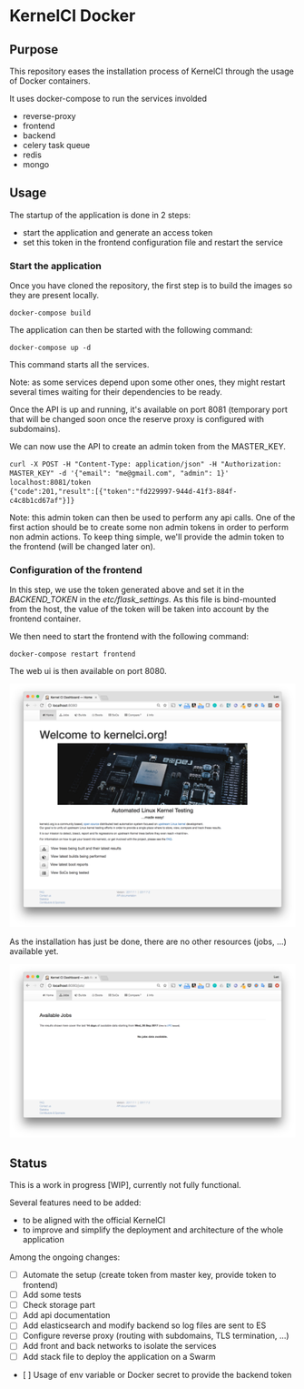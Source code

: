 KernelCI Docker
===============

## Purpose

This repository eases the installation process of KernelCI through the usage of Docker containers.

It uses docker-compose to run the services involded

- reverse-proxy
- frontend 
- backend
- celery task queue
- redis
- mongo

## Usage

The startup of the application is done in 2 steps:
- start the application and generate an access token
- set this token in the frontend configuration file and restart the service

### Start the application

Once you have cloned the repository, the first step is to build the images so they are present locally.

```
docker-compose build
```

The application can then be started with the following command:

```
docker-compose up -d 
```

This command starts all the services.

Note: as some services depend upon some other ones, they might restart several times waiting for their dependencies to be ready.

Once the API is up and running, it's available on port 8081 (temporary port that will be changed soon once the reserve proxy is configured with subdomains).

We can now use the API to create an admin token from the MASTER_KEY.

```
curl -X POST -H "Content-Type: application/json" -H "Authorization: MASTER_KEY" -d '{"email": "me@gmail.com", "admin": 1}' localhost:8081/token
{"code":201,"result":[{"token":"fd229997-944d-41f3-884f-c4c8b1cd67af"}]}
```

Note: this admin token can then be used to perform any api calls. One of the first action should be to create some non admin tokens in order to perform non admin actions. To keep thing simple, we'll provide the admin token to the frontend (will be changed later on).

### Configuration of the frontend

In this step, we use the token generated above and set it in the *BACKEND_TOKEN* in the *etc/flask_settings*. As this file is bind-mounted from the host, the value of the token will be taken into account by the frontend container.

We then need to start the frontend with the following command:

```
docker-compose restart frontend
```

The web ui is then available on port 8080.

![Home](./images/kernelci-home.png)

As the installation has just be done, there are no other resources (jobs, ...) available yet.

![Jobs](./images/kernelci-jobs.png)

## Status

This is a work in progress [WIP], currently not fully functional.

Several features need to be added:
- to be aligned with the official KernelCI
- to improve and simplify the deployment and architecture of the whole application

Among the ongoing changes:

- [ ] Automate the setup (create token from master key, provide token to frontend)
- [ ] Add some tests
- [ ] Check storage part
- [ ] Add api documentation
- [ ] Add elasticsearch and modify backend so log files are sent to ES
- [ ] Configure reverse proxy (routing with subdomains, TLS termination, ...)
- [ ] Add front and back networks to isolate the services
- [ ] Add stack file to deploy the application on a Swarm
- [ ] Usage of env variable or Docker secret to provide the backend token

